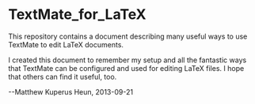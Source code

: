 TextMate_for_LaTeX
==================

This repository contains a document describing many useful ways to use TextMate to 
edit LaTeX documents.

I created this document to remember my setup and
all the fantastic ways that TextMate can be configured and used for editing LaTeX files. 
I hope that others can find it useful, too.

--Matthew Kuperus Heun, 2013-09-21